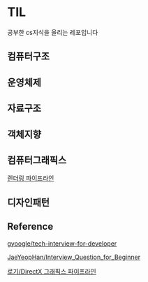 # TIL

공부한 cs지식을 올리는 레포입니다

## 컴퓨터구조

## 운영체제

## 자료구조

## 객체지향

## 컴퓨터그래픽스

[렌더링 파이프라인](ComputerGraphics/RenderingPipeline.md)


## 디자인패턴


## Reference

[gyoogle/tech-interview-for-developer](https://github.com/gyoogle/tech-interview-for-developer)

[JaeYeopHan/Interview_Question_for_Beginner](https://github.com/JaeYeopHan/Interview_Question_for_Beginner)

[로기/DirectX 그래픽스 파이프라인](https://m.blog.naver.com/jsjhahi/206651669)